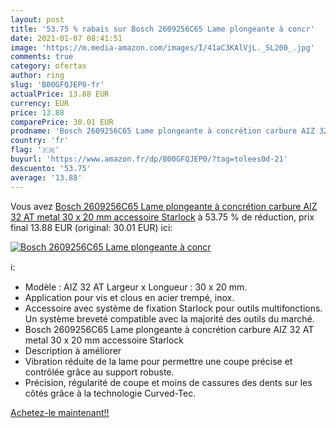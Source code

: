 ```yaml
---
layout: post
title: '53.75 % rabais sur Bosch 2609256C65 Lame plongeante à concr'
date: 2021-01-07 08:41:51
image: 'https://m.media-amazon.com/images/I/41aC3KAlVjL._SL200_.jpg'
comments: true
category: ofertas
author: ring
slug: 'B00GFQJEP0-fr'
actualPrice: 13.88 EUR
currency: EUR
price: 13.88
comparePrice: 30.01 EUR
prodname: 'Bosch 2609256C65 Lame plongeante à concrétion carbure AIZ 32 AT metal 30 x 20 mm accessoire Starlock'
country: 'fr'
flag: '🇫🇷'
buyurl: 'https://www.amazon.fr/dp/B00GFQJEP0/?tag=tolees0d-21'
descuento: '53.75'
average: '13.88'
---
```


Vous avez [Bosch 2609256C65 Lame plongeante à concrétion carbure AIZ 32 AT metal 30 x 20 mm accessoire Starlock](https://www.amazon.fr/dp/B00GFQJEP0/?tag=tolees0d-21)  à  53.75 % de réduction, prix final  13.88 EUR (original: 30.01 EUR) ici:

[![Bosch 2609256C65 Lame plongeante à concr](https://m.media-amazon.com/images/I/41aC3KAlVjL._SL200_.jpg)](https://www.amazon.fr/dp/B00GFQJEP0/?tag=tolees0d-21)

ℹ️:

- Modèle : AIZ 32 AT Largeur x Longueur : 30 x 20 mm.
- Application pour vis et clous en acier trempé, inox.
- Accessoire avec système de fixation Starlock pour outils multifonctions. Un système breveté compatible avec la majorité des outils du marché.
- Bosch 2609256C65 Lame plongeante à concrétion carbure AIZ 32 AT metal 30 x 20 mm accessoire Starlock
- Description à améliorer
- Vibration réduite de la lame pour permettre une coupe précise et contrôlée grâce au support robuste.
- Précision, régularité de coupe et moins de cassures des dents sur les côtés grâce à la technologie Curved-Tec.

[Achetez-le maintenant!!](https://www.amazon.fr/dp/B00GFQJEP0/?tag=tolees0d-21)

